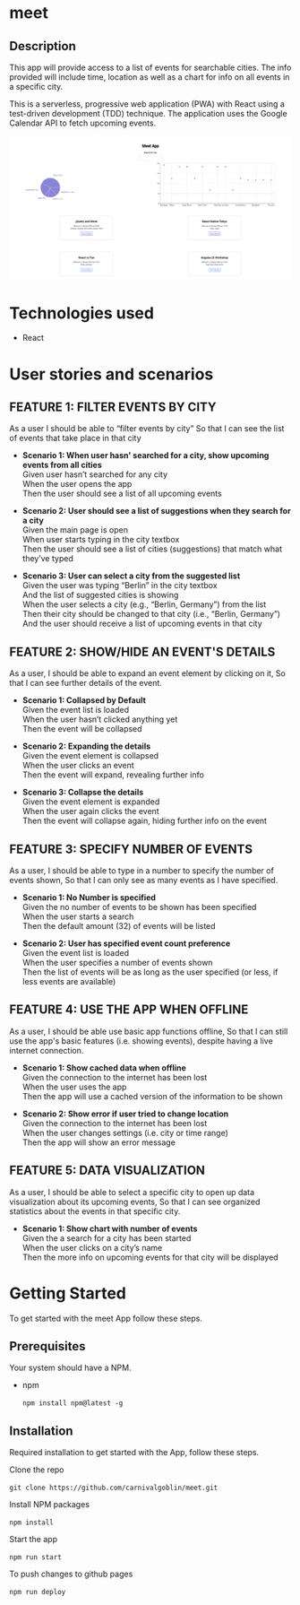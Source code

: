 # meet

## Description
This app  will provide access to a list of events for searchable cities. The info provided will include time, location as well as a chart for info on all events in a specific city.

This is a serverless, progressive web application (PWA) with React using a
test-driven development (TDD) technique. The application uses the Google
Calendar API to fetch upcoming events.

![meet-app](src/meet-app-1.png)

# Technologies used
- React


# User stories and scenarios

## FEATURE 1: FILTER EVENTS BY CITY

As a user
I should be able to “filter events by city”
So that I can see the list of events that take place in that city

* __Scenario 1: When user hasn' searched for a city, show upcoming events from all cities__<br/>
Given user hasn’t searched for any city<br/>
When the user opens the app<br/>
Then the user should see a list of all upcoming events<br/>

* __Scenario 2: User should see a list of suggestions when they search for a city__<br/>
Given the main page is open<br/>
When user starts typing in the city textbox<br/>
Then the user should see a list of cities (suggestions) that match what they’ve typed<br/>

* __Scenario 3: User can select a city from the suggested list__<br/>
Given the user was typing “Berlin” in the city textbox<br/>
And the list of suggested cities is showing<br/>
When the user selects a city (e.g., “Berlin, Germany”) from the list<br/>
Then their city should be changed to that city (i.e., “Berlin, Germany”)<br/>
And the user should receive a list of upcoming events in that city<br/>

## FEATURE 2: SHOW/HIDE AN EVENT'S DETAILS

As a user,
I should be able to expand an event element by clicking on it,
So that I can see further details of the event.

* __Scenario 1: Collapsed by Default__<br/>
Given the event list is loaded<br/>
When the user hasn’t clicked anything yet<br/>
Then the event will be collapsed<br/>

* __Scenario 2: Expanding the details__<br/>
Given the event element is collapsed<br/>
When the user clicks an event<br/>
Then the event will expand, revealing further info<br/>

* __Scenario 3: Collapse the details__<br/>
Given the event element is expanded<br/>
When the user again clicks the event<br/>
Then the event will collapse again, hiding further info on the event<br/>


## FEATURE 3: SPECIFY NUMBER OF EVENTS

As a user,
I should be able to type in a number to specify the number of events shown,
So that I can only see as many events as I have specified.

* __Scenario 1: No Number is specified__<br/>
Given the no number of events to be shown has been specified<br/>
When the user starts a search<br/>
Then the default amount (32) of events will be listed<br/>

* __Scenario 2: User has specified event count preference__<br/>
Given the event list is loaded<br/>
When the user specifies a number of events shown<br/>
Then the list of events will be as long as the user specified (or less, if less events are available)<br/>


## FEATURE 4: USE THE APP WHEN OFFLINE

As a user,
I should be able use basic app functions offline,
So that I can still use the app's basic features (i.e. showing events), despite having a live internet connection.

* __Scenario 1: Show cached data when offline__<br/>
Given the connection to the internet has been lost<br/>
When the user uses the app<br/>
Then the app will use a cached version of the information to be shown<br/>

* __Scenario 2: Show error if user tried to change location__<br/>
Given the connection to the internet has been lost<br/>
When the user changes settings (i.e. city or time range)<br/>
Then the app will show an error message<br/>


## FEATURE 5: DATA VISUALIZATION

As a user,
I should be able to select a specific city to open up data visualization about its upcoming events,
So that I can see organized  statistics about the events in that specific city.

* __Scenario 1: Show chart with number of events__<br/>
Given the a search for a city has been started<br/>
When the user clicks on a city’s name<br/>
Then the more info on upcoming events for that city will be displayed<br/>

# Getting Started

To get started with the meet App follow these steps.

## Prerequisites

Your system should have a NPM.

- npm

  `npm install npm@latest -g`

## Installation

Required installation to get started with the App, follow these steps.

Clone the repo

`git clone https://github.com/carnivalgoblin/meet.git`

Install NPM packages

`npm install`

Start the app

`npm run start`

To push changes to github pages

`npm run deploy`
